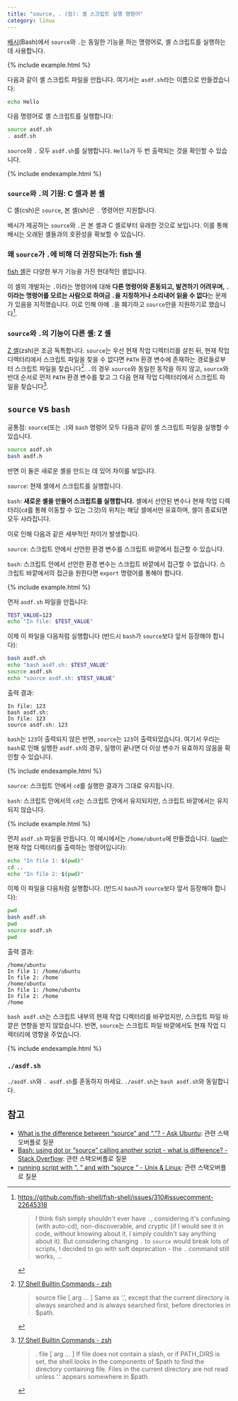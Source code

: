 ```yaml
---
title: "source, . (점): 셸 스크립트 실행 명령어"
category: linux
---
```


[배시](https://linux.die.net/man/1/bash)(Bash)에서 `source`와 `.`는 동일한 기능을 하는 명령어로, 셸 스크립트를 실행하는 데 사용합니다.

{% include example.html %}

다음과 같이 셸 스크립트 파일을 만듭니다. 여기서는 `asdf.sh`라는 이름으로 만들겠습니다:

```sh
echo Hello
```

다음 명령어로 셸 스크립트를 실행합니다:

```sh
source asdf.sh
. asdf.sh
```

`source`와 `.` 모두 `asdf.sh`를 실행합니다. `Hello`가 두 번 출력되는 것을 확인할 수 있습니다.

{% include endexample.html %}

### `source`와 `.`의 기원: C 셀과 본 셸

C 셸(csh)은 `source`, 본 셸(sh)은 `.` 명령어만 지원합니다.

배시가 제공하는 `source`와 `.`은 본 셸과 C 셸로부터 유래한 것으로 보입니다. 이를 통해 배시는 오래된 셸들과의 호환성을 확보할 수 있습니다.

### 왜 `source`가 `.`에 비해 더 권장되는가: fish 셸

[fish 셸](https://fishshell.com/)은 다양한 부가 기능을 가진 현대적인 셸입니다.

이 셸의 개발자는 `.`이라는 명령어에 대해 **다른 명령어와 혼동되고, 발견하기 어려우며, `.`이라는 명령어를 모르는 사람으로 하여금 `.`을 지칭하거나 소리내어 읽을 수 없다**는 문제가 있음을 지적했습니다. 이로 인해 아예 `.`을 폐기하고 `source`만을 지원하기로 했습니다[^fish-issuecomment].

[^fish-issuecomment]: <https://github.com/fish-shell/fish-shell/issues/310#issuecomment-22645318>

    > I think fish simply shouldn't ever have `.`, considering it's confusing (with auto-cd), non-discoverable, and cryptic (if I would see it in code, without knowing about it, I simply couldn't say anything about it). But considering changing `.` to `source` would break lots of scripts, I decided to go with soft deprecation - the `.` command still works, ...

### `source`와 `.`의 기능이 다른 셸: Z 셸

[Z 셸](http://zsh.sourceforge.net/)(zsh)은 조금 독특합니다. `source`는 우선 현재 작업 디렉터리를 살핀 뒤, 현재 작업 디렉터리에서 스크립트 파일을 찾을 수 없다면 `PATH` 환경 변수에 존재하는 경로들로부터 스크립트 파일을 찾습니다[^zsh-source]. `.`의 경우 `source`와 동일한 동작을 하지 않고, `source`와 반대 순서로 먼저 `PATH` 환경 변수를 찾고 그 다음 현재 작업 디렉터리에서 스크립트 파일을 찾습니다[^zsh-dot].

[^zsh-source]: [17 Shell Builtin Commands - zsh](http://zsh.sourceforge.net/Doc/Release/Shell-Builtin-Commands.html)

    > source file [ arg ... ]
    > Same as ‘.’, except that the current directory is always searched and is always searched first, before directories in $path.

[^zsh-dot]: [17 Shell Builtin Commands - zsh](http://zsh.sourceforge.net/Doc/Release/Shell-Builtin-Commands.html)

    > . file [ arg ... ]
    > If file does not contain a slash, or if PATH_DIRS is set, the shell looks in the components of $path to find the directory containing file. Files in the current directory are not read unless ‘.’ appears somewhere in $path.

## `source` vs `bash`

공통점: `source`(또는 `.`)와 `bash` 명령어 모두 다음과 같이 셸 스크립트 파일을 실행할 수 있습니다.

```sh
source asdf.sh
bash asdf.h
```

반면 이 둘은 새로운 셸을 만드는 데 있어 차이를 보입니다.

`source`: 현재 셸에서 스크립트를 실행합니다.

`bash`: **새로운 셸을 만들어 스크립트를 실행합니다.** 셸에서 선언된 변수나 현재 작업 디렉터리(`cd`를 통해 이동할 수 있는 그것)의 위치는 해당 셸에서만 유효하며, 셸이 종료되면 모두 사라집니다.

이로 인해 다음과 같은 세부적인 차이가 발생합니다.

`source`: 스크립트 안에서 선언한 환경 변수를 스크립트 바깥에서 접근할 수 있습니다.

`bash`: 스크립트 안에서 선언한 환경 변수는 스크립트 바깥에서 접근할 수 없습니다. 스크립트 바깥에서의 접근을 원한다면 `export` 명령어를 통해야 합니다.

{% include example.html %}

먼저 `asdf.sh` 파일을 만듭니다:

```sh
TEST_VALUE=123
echo "In file: $TEST_VALUE"
```

이제 이 파일을 다음처럼 실행합니다 (반드시 `bash`가 `source`보다 앞서 등장해야 합니다):

```sh
bash asdf.sh
echo "bash asdf.sh: $TEST_VALUE"
source asdf.sh
echo "source asdf.sh: $TEST_VALUE"
```

출력 결과:

```
In file: 123
bash asdf.sh:
In file: 123
source asdf.sh: 123
```

`bash`는 `123`이 출력되지 않은 반면, `source`는 `123`이 출력되었습니다. 여기서 우리는 `bash`로 인해 실행한 `asdf.sh`의 경우, 실행이 끝나면 더 이상 변수가 유효하지 않음을 확인할 수 있습니다.

{% include endexample.html %}

`source`: 스크립트 안에서 `cd`를 실행한 결과가 그대로 유지됩니다.

`bash`: 스크립트 안에서의 `cd`는 스크립트 안에서 유지되지만, 스크립트 바깥에서는 유지되지 않습니다.

{% include example.html %}

먼저 `asdf.sh` 파일을 만듭니다. 이 예시에서는 `/home/ubuntu`에 만들겠습니다. ([`pwd`](https://linux.die.net/man/1/pwd)는 현재 작업 디렉터리를 출력하는 명령어입니다):

```sh
echo "In file 1: $(pwd)"
cd ..
echo "In file 2: $(pwd)"
```

이제 이 파일을 다음처럼 실행합니다. (반드시 `bash`가 `source`보다 앞서 등장해야 합니다):

```sh
pwd
bash asdf.sh
pwd
source asdf.sh
pwd
```

출력 결과:

```
/home/ubuntu
In file 1: /home/ubuntu
In file 2: /home
/home/ubuntu
In file 1: /home/ubuntu
In file 2: /home
/home
```

`bash asdf.sh`는 스크립트 내부의 현재 작업 디렉터리를 바꾸었지만, 스크립트 파일 바깥은 연향을 받지 않았습니다. 반면, `source`는 스크립트 파일 바깥에서도 현재 작업 디렉터리에 영향을 주었습니다.

{% include endexample.html %}

### `./asdf.sh`

`./asdf.sh`와 `. asdf.sh`를 혼동하지 마세요. `./asdf.sh`는 `bash asdf.sh`와 동일합니다.

## 참고

- [What is the difference between “source” and “.”? - Ask Ubuntu](https://askubuntu.com/questions/25488/what-is-the-difference-between-source-and): 관련 스택오버플로 질문
- [Bash: using dot or “source” calling another script - what is difference? - Stack Overflow](https://stackoverflow.com/questions/20094271/bash-using-dot-or-source-calling-another-script-what-is-difference): 관련 스택오버플로 질문
- [running script with “. ” and with “source ” - Unix & Linux](https://unix.stackexchange.com/questions/17815/running-script-with-and-with-source): 관련 스택오버플로 질문
